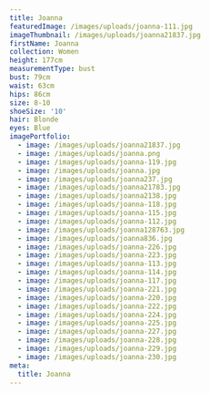 ```yaml
---
title: Joanna
featuredImage: /images/uploads/joanna-111.jpg
imageThumbnail: /images/uploads/joanna21837.jpg
firstName: Joanna
collection: Women
height: 177cm
measurementType: bust
bust: 79cm
waist: 63cm
hips: 86cm
size: 8-10
shoeSize: '10'
hair: Blonde
eyes: Blue
imagePortfolio:
  - image: /images/uploads/joanna21837.jpg
  - image: /images/uploads/joanna.png
  - image: /images/uploads/joanna-119.jpg
  - image: /images/uploads/joanna.jpg
  - image: /images/uploads/joanna237.jpg
  - image: /images/uploads/joanna21783.jpg
  - image: /images/uploads/joanna2138.jpg
  - image: /images/uploads/joanna-118.jpg
  - image: /images/uploads/joanna-115.jpg
  - image: /images/uploads/joanna-112.jpg
  - image: /images/uploads/joanna128763.jpg
  - image: /images/uploads/joanna836.jpg
  - image: /images/uploads/joanna-226.jpg
  - image: /images/uploads/joanna-223.jpg
  - image: /images/uploads/joanna-113.jpg
  - image: /images/uploads/joanna-114.jpg
  - image: /images/uploads/joanna-117.jpg
  - image: /images/uploads/joanna-221.jpg
  - image: /images/uploads/joanna-220.jpg
  - image: /images/uploads/joanna-222.jpg
  - image: /images/uploads/joanna-224.jpg
  - image: /images/uploads/joanna-225.jpg
  - image: /images/uploads/joanna-227.jpg
  - image: /images/uploads/joanna-228.jpg
  - image: /images/uploads/joanna-229.jpg
  - image: /images/uploads/joanna-230.jpg
meta:
  title: Joanna
---
```


